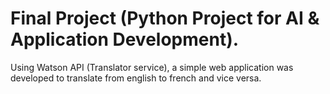 # Final Project (Python Project for AI & Application Development). 

Using Watson API (Translator service), a simple web application was developed to translate from english to french and vice versa. 
